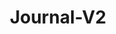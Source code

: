 ---
title: "Journal-V2"
description: "Esta Aplicacion es para validar datos historicos logs en tiempos de ejecucion"
tools: ["Java", "Lombok", "Spring Boot"]
image: "https://github.com/elitgamaliel/Recycler-swipe-drag/blob/master/demo.gif?raw=true"
alt: "jouornal-v2"
link: "https://github.com/elitgamaliel/journal-v2"
github: "https://github.com/elitgamaliel/journal-v2"
---